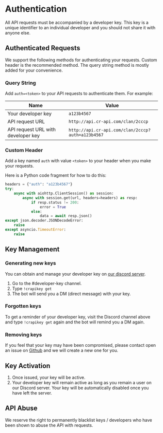 #  Authentication

All API requests must be accompanied by a developer key. This key is a unique identifier to an individual developer and you should not share it with anyone else.

## Authenticated Requests

We support the following methods for authenticating your requests. Custom header is the recommended method. The query string method is mostly added for your convenience.

### Query String

Add `auth=<token>` to your API requests to authenticate them. For example:

Name | Value
--- | ---
Your developer key | `a123b4567`
API request URL | `http://api.cr-api.com/clan/2cccp`
API request URL with developer key | `http://api.cr-api.com/clan/2cccp?auth=a123b4567`

### Custom Header

Add a key named `auth` with value `<token>` to your header when you make your requests.

Here is a Python code fragment for how to do this:

```python
headers = {"auth": "a123b4567"}
try:
    async with aiohttp.ClientSession() as session:
        async with session.get(url, headers=headers) as resp:
            if resp.status != 200:
                error = True
            else:
                data = await resp.json()
except json.decoder.JSONDecodeError:
    raise
except asyncio.TimeoutError:
    raise
```

## Key Management

###  Generating new keys

You can obtain and manage your developer key on [our discord server](http://discord.me/cr_api).

1. Go to the #developer-key channel.
2. Type `!crapikey get`
3. The bot will send you a DM (direct message) with your key.

###  Forgotten keys

To get a reminder of your developer key, visit the Discord channel above and type `!crapikey get` again and the bot will remind you a DM again.

### Removing keys

If you feel that your key may have been compromised, please contact open an issue on [Github](http://github.com/cr-api/cr-api) and we will create a new one for you.

## Key Activation

1. Once issued, your key will be active.
2. Your developer key will remain active as long as you remain a user on our Discord server. Your key will be automatically disabled once you have left the server.

## API Abuse

We reserve the right to permanently blacklist keys / developers who have been shown to abuse the API with requests.
